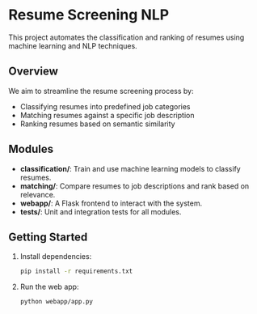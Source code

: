 # Resume Screening NLP

This project automates the classification and ranking of resumes using machine learning and NLP techniques.

## Overview

We aim to streamline the resume screening process by:
- Classifying resumes into predefined job categories
- Matching resumes against a specific job description
- Ranking resumes based on semantic similarity

## Modules

- **classification/**: Train and use machine learning models to classify resumes.
- **matching/**: Compare resumes to job descriptions and rank based on relevance.
- **webapp/**: A Flask frontend to interact with the system.
- **tests/**: Unit and integration tests for all modules.

## Getting Started

1. Install dependencies:
    ```bash
    pip install -r requirements.txt
    ```

2. Run the web app:
    ```bash
    python webapp/app.py
    ```

